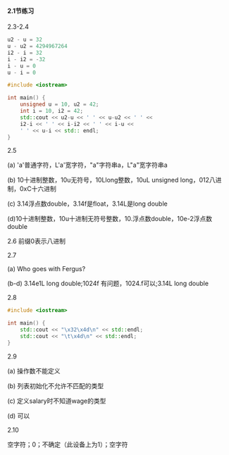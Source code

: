 #### 2.1节练习

2.3-2.4

```c++
u2 - u = 32
u - u2 = 4294967264
i2 - i = 32
i - i2 = -32
i - u = 0
u - i = 0
```

```c++
#include <iostream>

int main() {
    unsigned u = 10, u2 = 42;
    int i = 10, i2 = 42;
    std::cout << u2-u << ' ' << u-u2 << ' ' <<
    i2-i << ' ' << i-i2 << ' ' << i-u <<
    ' ' << u-i << std:: endl;
}
```

2.5

(a) 'a'普通字符，L'a'宽字符，"a"字符串a，L"a"宽字符串a

(b) 10十进制整数，10u无符号，10Llong整数，10uL unsigned long，012八进制，0xC十六进制

(c) 3.14浮点数double，3.14f是float，3.14L是long double

(d)10十进制整数，10u十进制无符号整数，10.浮点数double，10e-2浮点数double

2.6 前缀0表示八进制

2.7

(a) Who goes with Fergus?

(b-d) 3.14e1L long double;1024f 有问题，1024.f可以;3.14L long double

2.8

```c++
#include <iostream>

int main() {
    std::cout << "\x32\x4d\n" << std::endl;
    std::cout << "\t\x4d\n" << std::endl;
}
```

2.9

(a) 操作数不能定义

(b) 列表初始化不允许不匹配的类型

(c) 定义salary时不知道wage的类型

(d) 可以

2.10

空字符；0；不确定（此设备上为1）；空字符